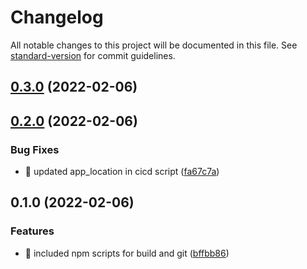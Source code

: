 # Changelog

All notable changes to this project will be documented in this file. See [standard-version](https://github.com/conventional-changelog/standard-version) for commit guidelines.

## [0.3.0](https://github.com/whatstack/docs/compare/v0.2.0...v0.3.0) (2022-02-06)

## [0.2.0](https://github.com/whatstack/docs/compare/v0.1.0...v0.2.0) (2022-02-06)


### Bug Fixes

* 🐛 updated app_location in cicd script ([fa67c7a](https://github.com/whatstack/docs/commit/fa67c7ac06cc1f65715540ee6a19d4bbc915ef89))

## 0.1.0 (2022-02-06)


### Features

* 🎸 included npm scripts for build and git ([bffbb86](https://github.com/whatstack/docs/commit/bffbb86a973f7589e3613bebe2eb9f3baa598d62))
